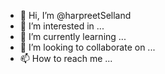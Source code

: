 - 👋 Hi, I’m @harpreetSelland
- 👀 I’m interested in ...
- 🌱 I’m currently learning ...
- 💞️ I’m looking to collaborate on ...
- 📫 How to reach me ...

<!---
harpreetSelland/harpreetSelland is a ✨ special ✨ repository because its `README.md` (this file) appears on your GitHub profile.
You can click the Preview link to take a look at your changes.
--->
